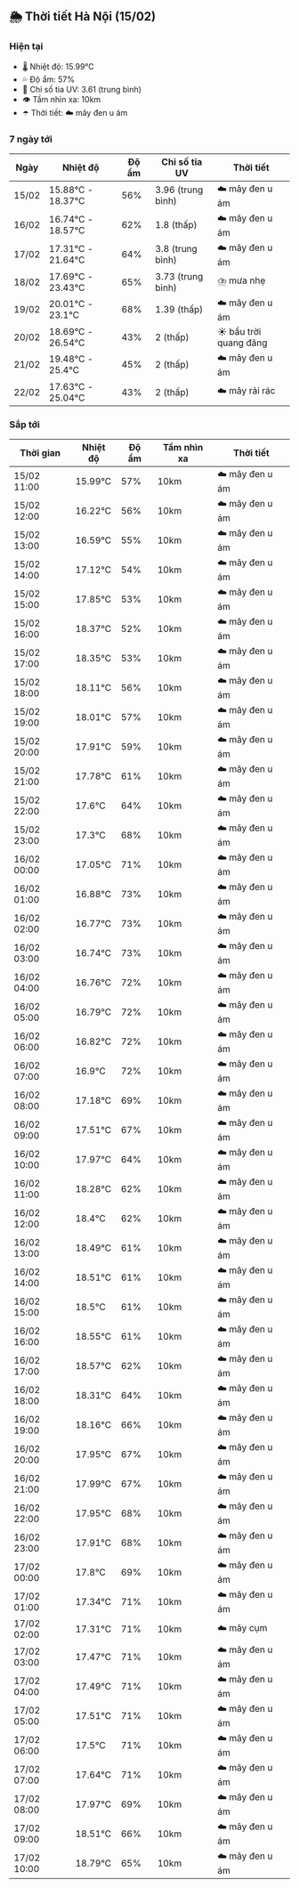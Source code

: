 ## 🌦️ Thời tiết Hà Nội (15/02)

### Hiện tại

- 🌡️ Nhiệt độ: 15.99℃
- 💦 Độ ẩm: 57%
- 🌟 Chỉ số tia UV: 3.61 (trung bình)
- 👁️ Tầm nhìn xa: 10km
- ☂️ Thời tiết: ☁️ mây đen u ám

### 7 ngày tới

| Ngày | Nhiệt độ | Độ ẩm | Chỉ số tia UV | Thời tiết |
| --- | --- | --- | --- | --- |
| 15/02 | 15.88℃ - 18.37℃ | 56% | 3.96 (trung bình) | ☁️ mây đen u ám |
| 16/02 | 16.74℃ - 18.57℃ | 62% | 1.8 (thấp) | ☁️ mây đen u ám |
| 17/02 | 17.31℃ - 21.64℃ | 64% | 3.8 (trung bình) | ☁️ mây đen u ám |
| 18/02 | 17.69℃ - 23.43℃ | 65% | 3.73 (trung bình) | ⛈️ mưa nhẹ |
| 19/02 | 20.01℃ - 23.1℃ | 68% | 1.39 (thấp) | ☁️ mây đen u ám |
| 20/02 | 18.69℃ - 26.54℃ | 43% | 2 (thấp) | ☀️ bầu trời quang đãng |
| 21/02 | 19.48℃ - 25.4℃ | 45% | 2 (thấp) | ☁️ mây đen u ám |
| 22/02 | 17.63℃ - 25.04℃ | 43% | 2 (thấp) | ☁️ mây rải rác |

### Sắp tới

| Thời gian | Nhiệt độ | Độ ẩm | Tầm nhìn xa | Thời tiết |
| --- | --- | --- | --- | --- |
| 15/02 11:00 | 15.99℃ | 57% | 10km | ☁️ mây đen u ám |
| 15/02 12:00 | 16.22℃ | 56% | 10km | ☁️ mây đen u ám |
| 15/02 13:00 | 16.59℃ | 55% | 10km | ☁️ mây đen u ám |
| 15/02 14:00 | 17.12℃ | 54% | 10km | ☁️ mây đen u ám |
| 15/02 15:00 | 17.85℃ | 53% | 10km | ☁️ mây đen u ám |
| 15/02 16:00 | 18.37℃ | 52% | 10km | ☁️ mây đen u ám |
| 15/02 17:00 | 18.35℃ | 53% | 10km | ☁️ mây đen u ám |
| 15/02 18:00 | 18.11℃ | 56% | 10km | ☁️ mây đen u ám |
| 15/02 19:00 | 18.01℃ | 57% | 10km | ☁️ mây đen u ám |
| 15/02 20:00 | 17.91℃ | 59% | 10km | ☁️ mây đen u ám |
| 15/02 21:00 | 17.78℃ | 61% | 10km | ☁️ mây đen u ám |
| 15/02 22:00 | 17.6℃ | 64% | 10km | ☁️ mây đen u ám |
| 15/02 23:00 | 17.3℃ | 68% | 10km | ☁️ mây đen u ám |
| 16/02 00:00 | 17.05℃ | 71% | 10km | ☁️ mây đen u ám |
| 16/02 01:00 | 16.88℃ | 73% | 10km | ☁️ mây đen u ám |
| 16/02 02:00 | 16.77℃ | 73% | 10km | ☁️ mây đen u ám |
| 16/02 03:00 | 16.74℃ | 73% | 10km | ☁️ mây đen u ám |
| 16/02 04:00 | 16.76℃ | 72% | 10km | ☁️ mây đen u ám |
| 16/02 05:00 | 16.79℃ | 72% | 10km | ☁️ mây đen u ám |
| 16/02 06:00 | 16.82℃ | 72% | 10km | ☁️ mây đen u ám |
| 16/02 07:00 | 16.9℃ | 72% | 10km | ☁️ mây đen u ám |
| 16/02 08:00 | 17.18℃ | 69% | 10km | ☁️ mây đen u ám |
| 16/02 09:00 | 17.51℃ | 67% | 10km | ☁️ mây đen u ám |
| 16/02 10:00 | 17.97℃ | 64% | 10km | ☁️ mây đen u ám |
| 16/02 11:00 | 18.28℃ | 62% | 10km | ☁️ mây đen u ám |
| 16/02 12:00 | 18.4℃ | 62% | 10km | ☁️ mây đen u ám |
| 16/02 13:00 | 18.49℃ | 61% | 10km | ☁️ mây đen u ám |
| 16/02 14:00 | 18.51℃ | 61% | 10km | ☁️ mây đen u ám |
| 16/02 15:00 | 18.5℃ | 61% | 10km | ☁️ mây đen u ám |
| 16/02 16:00 | 18.55℃ | 61% | 10km | ☁️ mây đen u ám |
| 16/02 17:00 | 18.57℃ | 62% | 10km | ☁️ mây đen u ám |
| 16/02 18:00 | 18.31℃ | 64% | 10km | ☁️ mây đen u ám |
| 16/02 19:00 | 18.16℃ | 66% | 10km | ☁️ mây đen u ám |
| 16/02 20:00 | 17.95℃ | 67% | 10km | ☁️ mây đen u ám |
| 16/02 21:00 | 17.99℃ | 67% | 10km | ☁️ mây đen u ám |
| 16/02 22:00 | 17.95℃ | 68% | 10km | ☁️ mây đen u ám |
| 16/02 23:00 | 17.91℃ | 68% | 10km | ☁️ mây đen u ám |
| 17/02 00:00 | 17.8℃ | 69% | 10km | ☁️ mây đen u ám |
| 17/02 01:00 | 17.34℃ | 71% | 10km | ☁️ mây đen u ám |
| 17/02 02:00 | 17.31℃ | 71% | 10km | ☁️ mây cụm |
| 17/02 03:00 | 17.47℃ | 71% | 10km | ☁️ mây đen u ám |
| 17/02 04:00 | 17.49℃ | 71% | 10km | ☁️ mây đen u ám |
| 17/02 05:00 | 17.51℃ | 71% | 10km | ☁️ mây đen u ám |
| 17/02 06:00 | 17.5℃ | 71% | 10km | ☁️ mây đen u ám |
| 17/02 07:00 | 17.64℃ | 71% | 10km | ☁️ mây đen u ám |
| 17/02 08:00 | 17.97℃ | 69% | 10km | ☁️ mây đen u ám |
| 17/02 09:00 | 18.51℃ | 66% | 10km | ☁️ mây đen u ám |
| 17/02 10:00 | 18.79℃ | 65% | 10km | ☁️ mây đen u ám |
